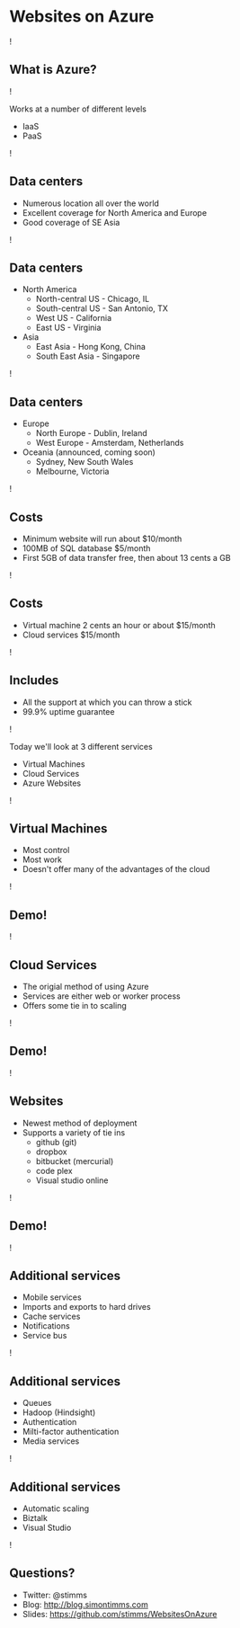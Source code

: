 Websites on Azure 
===========================

!

## What is Azure?

!

Works at a number of different levels

 - IaaS
 - PaaS

!

## Data centers

- Numerous location all over the world
- Excellent coverage for North America and Europe
- Good coverage of SE Asia

!

## Data centers

- North America
  - North-central US - Chicago, IL
  - South-central US - San Antonio, TX
  - West US - California
  - East US - Virginia
- Asia
  - East Asia - Hong Kong, China
  - South East Asia - Singapore

!

## Data centers

- Europe
  - North Europe - Dublin, Ireland
  - West Europe - Amsterdam, Netherlands
- Oceania (announced, coming soon)
  - Sydney, New South Wales
  - Melbourne, Victoria

!

## Costs

- Minimum website will run about $10/month
- 100MB of SQL database $5/month
- First 5GB of data transfer free, then about 13 cents a GB

!

## Costs

- Virtual machine 2 cents an hour or about $15/month
- Cloud services $15/month

!

## Includes 

- All the support at which you can throw a stick
- 99.9% uptime guarantee

!

Today we'll look at 3 different services 

 - Virtual Machines
 - Cloud Services
 - Azure Websites

!

## Virtual Machines

- Most control
- Most work
- Doesn't offer many of the advantages of the cloud

!

## Demo!

!

## Cloud Services

- The origial method of using Azure
- Services are either web or worker process
- Offers some tie in to scaling

!

## Demo!

!

## Websites

- Newest method of deployment
- Supports a variety of tie ins
  - github (git)
  - dropbox
  - bitbucket (mercurial)
  - code plex
  - Visual studio online

!

## Demo!

!

## Additional services

 - Mobile services
 - Imports and exports to hard drives
 - Cache services
 - Notifications
 - Service bus

!

## Additional services

 - Queues
 - Hadoop (Hindsight)
 - Authentication
 - Milti-factor authentication
 - Media services

!

## Additional services

- Automatic scaling
- Biztalk
- Visual Studio

!

## Questions?

 - Twitter: @stimms
 - Blog: http://blog.simontimms.com
 - Slides: https://github.com/stimms/WebsitesOnAzure

